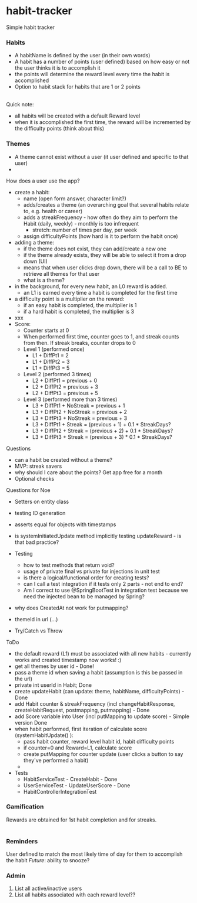 # habit-tracker
Simple habit tracker


### Habits
- A habitName is defined by the user (in their own words) 
- A habit has a number of points (user defined) based on how easy or not the user thinks it is to accomplish it
- the points will determine the reward level every time the habit is accomplished
- Option to habit stack for habits that are 1 or 2 points  
&nbsp; 

Quick note:
- all habits will be created with a default Reward level
- when it is accomplished the first time, the reward will be incremented by the difficulty points (think about this)


### Themes
- A theme cannot exist without a user (it user defined and specific to that user)
- 
  &nbsp;

How does a user use the app?
- create a habit:
  - name (open form answer, character limit?)
  - adds/creates a theme (an overarching goal that several habits relate to, e.g. health or career)
  - adds a streakFrequency - how often do they aim to perform the Habit (daily, weekly) - monthly is too infrequent
    - stretch: number of times per day, per week
  - assign difficultyPoints (how hard is it to perform the habit once)
- adding a theme:
    - if the theme does not exist, they can add/create a new one
    - if the theme already exists, they will be able to select it from a drop down (UI)
    - means that when user clicks drop down, there will be a call to BE to retrieve all themes for that user
    - what is a theme? 
- in the background, for every new habit, an L0 reward is added.
    - an L1 is earned every time a habit is completed for the first time
- a difficulty point is a multiplier on the reward:
    - if an easy habit is completed, the multiplier is 1
    - if a hard habit is completed, the multiplier is 3
- xxx
- Score:
    - Counter starts at 0
    - When performed first time, counter goes to 1, and streak counts from then. If streak breaks, counter drops to 0 
    - Level 1 (performed once)
      - L1 + DiffPt1 =  2
      - L1 + DiffPt2 =  3
      - L1 + DiffPt3 =  5 
    - Level 2 (performed 3 times)
      - L2 + DiffPt1 =  previous + 0
      - L2 + DiffPt2 =  previous + 3
      - L2 + DiffPt3 =  previous + 5
    - Level 3 (performed more than 3 times)
      - L3 + DiffPt1 + NoStreak =  previous + 1
      - L3 + DiffPt2 + NoStreak =  previous + 2
      - L3 + DiffPt3 + NoStreak =  previous + 3
      - L3 + DiffPt1 + Streak =  (previous + 1) + 0.1 * StreakDays?
      - L3 + DiffPt2 + Streak =  (previous + 2) + 0.1 * StreakDays?
      - L3 + DiffPt3 + Streak =  (previous + 3) * 0.1 * StreakDays?

Questions
- can a habit be created without a theme? 
- MVP: streak savers
- why should I care about the points? Get app free for a month
- Optional checks

Questions for Noe
- Setters on entity class
- testing ID generation
- asserts equal for objects with timestamps
- is systemInitiatedUpdate method implicitly testing updateReward - is that bad practice?


- Testing
    - how to test methods that return void? 
    - usage of private final vs private for injections in unit test
    - is there a logical/functional order for creating tests?
    - can I call a test integration if it tests only 2 parts - not end to end?
    - Am I correct to use @SpringBootTest in integration test because we need the injected bean to be managed by Spring?


- why does CreatedAt not work for putmapping?
- themeId in url (...)
- Try/Catch vs Throw

ToDo
- the default reward (L1) must be associated with all new habits - currently works and created timestamp now works! :)
- get all themes by user id - Done!
- pass a theme id when saving a habit (assumption is this be passed in the url)
- private int userId in Habit; Done
- create updateHabit (can update: theme, habitName, difficultyPoints) - Done
- add Habit counter & streakFrequency (incl changeHabitResponse, createHabitRequest, postmapping, putmapping) - Done
- add Score variable into User (incl putMapping to update score) - Simple version Done
- when habit performed, first iteration of calculate score (systemHabitUpdate() ):
    - pass habit counter, reward level habit id, habit difficulty points
    - if counter=0 and Reward=L1, calculate score
    - create putMapping for counter update (user clicks a button to say they've performed a habit) 
    - 
- Tests
    - HabitServiceTest - CreateHabit - Done
    - UserServiceTest - UpdateUserScore - Done
    - HabitControllerIntegrationTest 

### Gamification
Rewards are obtained for 1st habit completion and for streaks.  
&nbsp;  

### Reminders
User defined to match the most likely time of day for them to accomplish the habit
*Future*: ability to snooze?
&nbsp;  

### Admin
1. List all active/inactive users
2. List all habits associated with each reward level??
&nbsp; 
